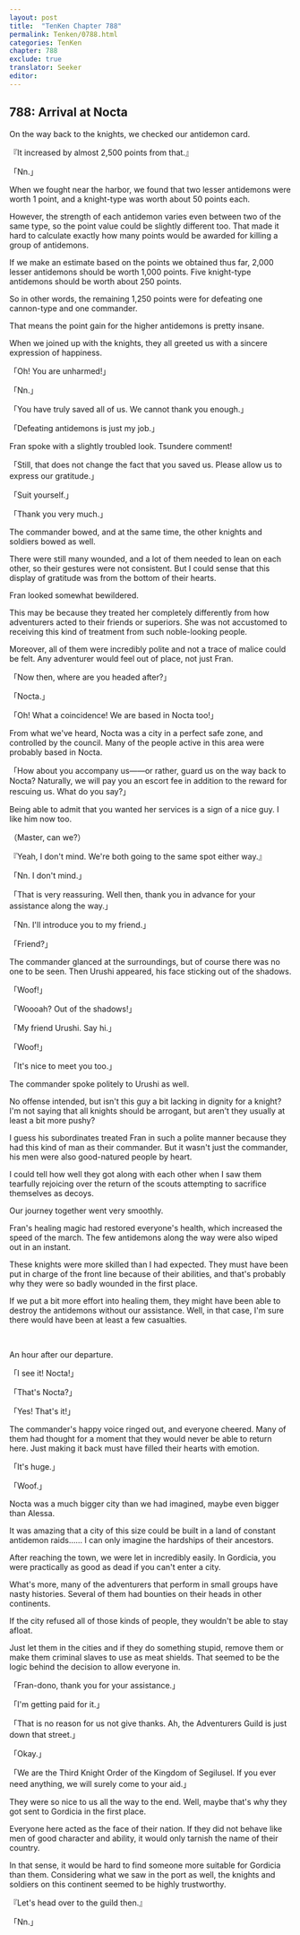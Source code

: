 ```yaml
---
layout: post
title:  "TenKen Chapter 788"
permalink: Tenken/0788.html
categories: TenKen
chapter: 788
exclude: true
translator: Seeker
editor: 
---
```

<h2>788: Arrival at Nocta</h2>

On the way back to the knights, we checked our antidemon card.

『It increased by almost 2,500 points from that.』

「Nn.」

When we fought near the harbor, we found that two lesser antidemons were worth 1 point, and a knight-type was worth about 50 points each.

However, the strength of each antidemon varies even between two of the same type, so the point value could be slightly different too. That made it hard to calculate exactly how many points would be awarded for killing a group of antidemons.

If we make an estimate based on the points we obtained thus far, 2,000 lesser antidemons should be worth 1,000 points. Five knight-type antidemons should be worth about 250 points.

So in other words, the remaining 1,250 points were for defeating one cannon-type and one commander.

That means the point gain for the higher antidemons is pretty insane.

When we joined up with the knights, they all greeted us with a sincere expression of happiness.

「Oh! You are unharmed!」

「Nn.」

「You have truly saved all of us. We cannot thank you enough.」

「Defeating antidemons is just my job.」

Fran spoke with a slightly troubled look. Tsundere comment!

「Still, that does not change the fact that you saved us. Please allow us to express our gratitude.」

「Suit yourself.」

「Thank you very much.」

The commander bowed, and at the same time, the other knights and soldiers bowed as well.

There were still many wounded, and a lot of them needed to lean on each other, so their gestures were not consistent. But I could sense that this display of gratitude was from the bottom of their hearts.
 
Fran looked somewhat bewildered.

This may be because they treated her completely differently from how adventurers acted to their friends or superiors. She was not accustomed to receiving this kind of treatment from such noble-looking people.

Moreover, all of them were incredibly polite and not a trace of malice could be felt. Any adventurer would feel out of place, not just Fran.

「Now then, where are you headed after?」

「Nocta.」

「Oh! What a coincidence! We are based in Nocta too!」

From what we've heard, Nocta was a city in a perfect safe zone, and controlled by the council. Many of the people active in this area were probably based in Nocta.

「How about you accompany us――or rather, guard us on the way back to Nocta? Naturally, we will pay you an escort fee in addition to the reward for rescuing us. What do you say?」

Being able to admit that you wanted her services is a sign of a nice guy. I like him now too.

（Master, can we?）

『Yeah, I don't mind. We're both going to the same spot either way.』

「Nn. I don't mind.」

「That is very reassuring. Well then, thank you in advance for your assistance along the way.」

「Nn. I'll introduce you to my friend.」

「Friend?」

The commander glanced at the surroundings, but of course there was no one to be seen. Then Urushi appeared, his face sticking out of the shadows.

「Woof!」

「Woooah? Out of the shadows!」

「My friend Urushi. Say hi.」

「Woof!」

「It's nice to meet you too.」

The commander spoke politely to Urushi as well.

No offense intended, but isn't this guy a bit lacking in dignity for a knight? I'm not saying that all knights should be arrogant, but aren't they usually at least a bit more pushy?

I guess his subordinates treated Fran in such a polite manner because they had this kind of man as their commander. But it wasn't just the commander, his men were also good-natured people by heart.

I could tell how well they got along with each other when I saw them tearfully rejoicing over the return of the scouts attempting to sacrifice themselves as decoys.

Our journey together went very smoothly.

Fran's healing magic had restored everyone's health, which increased the speed of the march. The few antidemons along the way were also wiped out in an instant.

These knights were more skilled than I had expected. They must have been put in charge of the front line because of their abilities, and that's probably why they were so badly wounded in the first place.

If we put a bit more effort into healing them, they might have been able to destroy the antidemons without our assistance. Well, in that case, I'm sure there would have been at least a few casualties.


<br>

An hour after our departure.

「I see it! Nocta!」

「That's Nocta?」

「Yes! That's it!」

The commander's happy voice ringed out, and everyone cheered. Many of them had thought for a moment that they would never be able to return here. Just making it back must have filled their hearts with emotion.

「It's huge.」

「Woof.」

Nocta was a much bigger city than we had imagined, maybe even bigger than Alessa.

It was amazing that a city of this size could be built in a land of constant antidemon raids…… I can only imagine the hardships of their ancestors.

After reaching the town, we were let in incredibly easily. In Gordicia, you were practically as good as dead if you can't enter a city.

What's more, many of the adventurers that perform in small groups have nasty histories. Several of them had bounties on their heads in other continents.

If the city refused all of those kinds of people, they wouldn't be able to stay afloat.

Just let them in the cities and if they do something stupid, remove them or make them criminal slaves to use as meat shields. That seemed to be the logic behind the decision to allow everyone in.

「Fran-dono, thank you for your assistance.」

「I'm getting paid for it.」

「That is no reason for us not give thanks. Ah, the Adventurers Guild is just down that street.」

「Okay.」

「We are the Third Knight Order of the Kingdom of Segilusel. If you ever need anything, we will surely come to your aid.」

They were so nice to us all the way to the end. Well, maybe that's why they got sent to Gordicia in the first place.

Everyone here acted as the face of their nation. If they did not behave like men of good character and ability, it would only tarnish the name of their country.

In that sense, it would be hard to find someone more suitable for Gordicia than them. Considering what we saw in the port as well, the knights and soldiers on this continent seemed to be highly trustworthy.

『Let's head over to the guild then.』

「Nn.」



